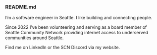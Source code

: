 ### README.md
I’m a software engineer in Seattle. I like building and connecting people.

Since 2022 I’ve been volunteering and serving as a board member of Seattle Community Network providing internet access to underserved communities around Seattle.

Find me on LinkedIn or the SCN Discord via my website.
<!--
**johnelliott/johnelliott** is a ✨ _special_ ✨ repository because its `README.md` (this file) appears on your GitHub profile.

Here are some ideas to get you started:

- 🔭 I’m currently working on ...
- 🌱 I’m currently learning ...
- 👯 I’m looking to collaborate on ...
- 🤔 I’m looking for help with ...
- 💬 Ask me about ...
- 📫 How to reach me: ...
- 😄 Pronouns: ...
- ⚡ Fun fact: ...
-->
